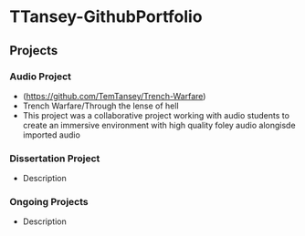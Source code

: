 # TTansey-GithubPortfolio

## Projects

### Audio Project
- (https://github.com/TemTansey/Trench-Warfare)
- Trench Warfare/Through the lense of hell
-   This project was a collaborative project working with audio students to create an immersive environment with high quality foley audio alongisde imported audio 
  
### Dissertation Project
- Description
  
### Ongoing Projects
- Description
  
